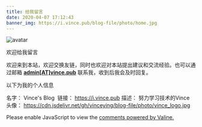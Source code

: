```yaml
---
title: 给我留言
date: 2020-04-07 17:12:43
banner_img: https://i.vince.pub/blog-file/photo/home.jpg
---
```

  <div class="about-avatar">
    <img src="https://i.vince.pub/blog-file/photo/vince_logo.jpg" srcset="/img/loading.gif"
     class="img-fluid z-depth-1"
     alt="avatar">
  </div>
  <p class="note note-primary">欢迎给我留言</p>

  欢迎来到本站，欢迎交换友链，同时也欢迎对本站提出建议和交流经验。也可以通过邮箱 **[admin[AT]vince.pub](mailto:admin@vince.pub)** 联系我，收到后我会及时回复。

  <p class="note note-success">以下为我的个人信息</p>


名字： Vince's Blog 
链接： https://i.vince.pub
描述： 努力学习技术的Vince
头像： https://cdn.jsdelivr.net/gh/vinceying/blog-file/photo/vince_logo.jpg


<div id="vcomments"></div>
  <script defer src="https://cdn.staticfile.org/valine/1.4.14/Valine.min.js" ></script>

  <script type="text/javascript">
    var oldLoadVa = window.onload;
    window.onload = function () {
      oldLoadVa && oldLoadVa();

      new Valine({
        el: "#vcomments",
        app_id: "DUOV5j8BiO7vBmQQThJ1FdG9-gzGzoHsz",
        app_key: "ozEYAytxrQVKfng2pSzcp2wl",
        placeholder: "说点什么(已经开启邮箱提醒)",
        path: window.location.pathname,
        avatar: "retro",
        meta: ["nick","mail","link"],
        pageSize: "10",
        lang: "zh-CN",
        highlight: true,
        recordIP: false,
        serverURLs: "",
      });
    };
  </script>
  <noscript>Please enable JavaScript to view the <a href="https://valine.js.org" target="_blank" rel="nofollow noopener noopener">comments
      powered by Valine.</a></noscript>


 </div>
